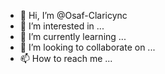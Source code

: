 - 👋 Hi, I’m @Osaf-Claricync
- 👀 I’m interested in ...
- 🌱 I’m currently learning ...
- 💞️ I’m looking to collaborate on ...
- 📫 How to reach me ...

<!---
Osaf-Claricync/Osaf-Claricync is a ✨ special ✨ repository because its `README.md` (this file) appears on your GitHub profile.
You can click the Preview link to take a look at your changes.
--->
